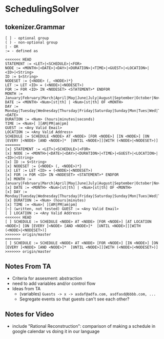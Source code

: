 # SchedulingSolver

## tokenizer.Grammar
```
[ ] - optional group
( ) - non-optional group
| - OR
:= - defined as

<<<<<<< HEAD
STATEMENT := <LET>|<SCHEDULE>|<FOR>
NODE := <MONTH>|<DATE>|<DAY>|<DURATION>|<TIME>|<GUEST>|<LOCATION>|<ID>|<String>
ID := $<String>
NODESET := {<NODE> (, <NODE>)*}
LET := LET <ID> = (<NODE>|<NODESET>)
FOR := FOR <ID> IN <NODESET> <STATEMENT>* ENDFOR
MONTH := January|February|March|April|May|June|July|August|September|October|November|December|Jan|Feb|Mar|Apr|Jun|Jul|Aug|Sept|Oct|Nov|Dec
DATE := <MONTH> <Num>[st|th] | <Num>[st|th] OF <MONTH>
DAY := Monday|Tuesday|Wednesday|Thursday|Friday|Saturday|Sunday|Mon|Tues|Wed|Thur|Fri|Sat|Sun|<DATE>
DURATION := <Num> (hours|minutes|seconds)
TIME := <Num>[ ][AM|PM|am|pm]
GUEST := <Any Valid Email>
LOCATION := <Any Valid Address>
SCHEDULE := SCHEDULE <NODE> AT <NODE> [FOR <NODE>] [IN <NODE>] [ON [EVERY ]<NODE> [AND <NODE>]*  [UNTIL <NODE>]][WITH (<NODE>|<NODESET>)]
=======
[x] STATEMENT := <LET>|<SCHEDULE>|<FOR>
[x] NODE := <MONTH>|<DATE>|<DAY>|<DURATION>|<TIME>|<GUEST>|<LOCATION>|<ID>|<String>
[x] ID := $<String>
[x] NODESET := {<NODE> (, <NODE>)*}
[x] LET := LET <ID> = (<NODE>|<NODESET>)
[x] FOR := FOR <ID> IN <NODESET> <STATEMENT>* ENDFOR
[x] MONTH := January|February|March|April|May|June|July|August|September|October|November|December|Jan|Feb|Mar|Apr|Jun|Jul|Aug|Sept|Oct|Nov|Dec|january|february|march|april|may|june|july|august|september|october|november|december|jan|feb|mar|apr|jun|jul|aug|sept|oct|nov|dec|
[x] DATE := <MONTH> <Num>[st|th] | <Num>[st|th] OF <MONTH>
[x] DAY := Monday|Tuesday|Wednesday|Thursday|Friday|Saturday|Sunday|Mon|Tues|Wed|Thur|Fri|Sat|Sun
[x] DURATION := <Num> (hours|minutes)
[x] TIME := <Num>[ ][AM|PM|am|pm]
[~] (written, not tested) GUEST := <Any Valid Email>
[ ] LOCATION := <Any Valid Address>
<<<<<<< HEAD
[ ] SCHEDULE := SCHEDULE <NODE> AT <NODE> [FOR <NODE>] [AT LOCATION <NODE>] [ON [EVERY ]<NODE> [AND <NODE>]*  [UNTIL <NODE>]][WITH (<NODE>|<NODESET>)]
>>>>>>> origin/master
=======
[ ] SCHEDULE := SCHEDULE <NODE> AT <NODE> [FOR <NODE>] [IN <NODE>] [ON [EVERY ]<NODE> [AND <NODE>]*  [UNTIL <NODE>]][WITH (<NODE>|<NODESET>)]
>>>>>>> origin/master
```

## Notes From TA 
- Criteria for assesment: abstraction
- need to add variables and/or control flow
- Ideas from TA
    - (variables) `Guests -> x -> asdaf@adfa.com, asdfasd@bbbb.com, ...`
    - Segregate events so that guests can't see each other?

## Notes for Video
- include "Rational Reconstruction": comparison of making a schedule in google calendar vs doing it in our language
